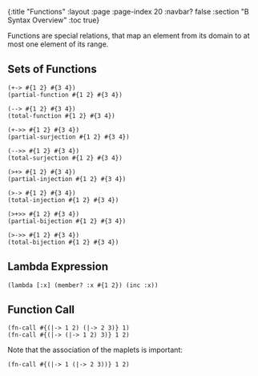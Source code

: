 {:title "Functions"
 :layout :page
 :page-index 20
 :navbar? false
 :section "B Syntax Overview"
 :toc true}

Functions are special relations, that map an element from its domain to at most one element of its range.


## Sets of Functions

```lisb
(+-> #{1 2} #{3 4})
(partial-function #{1 2} #{3 4})
```

```lisb
(--> #{1 2} #{3 4})
(total-function #{1 2} #{3 4})
```

```lisb
(+->> #{1 2} #{3 4})
(partial-surjection #{1 2} #{3 4})
```

```lisb
(-->> #{1 2} #{3 4})
(total-surjection #{1 2} #{3 4})
```

```lisb
(>+> #{1 2} #{3 4})
(partial-injection #{1 2} #{3 4})
```

```lisb
(>-> #{1 2} #{3 4})
(total-injection #{1 2} #{3 4})
```

```lisb
(>+>> #{1 2} #{3 4})
(partial-bijection #{1 2} #{3 4})
```

```lisb
(>->> #{1 2} #{3 4})
(total-bijection #{1 2} #{3 4})
```

## Lambda Expression

```lisb
(lambda [:x] (member? :x #{1 2}) (inc :x))
```

## Function Call

```lisb
(fn-call #{(|-> 1 2) (|-> 2 3)} 1)
(fn-call #{(|-> (|-> 1 2) 3)} 1 2)
```

Note that the association of the maplets is important:

```lisb
(fn-call #{(|-> 1 (|-> 2 3))} 1 2)
```

